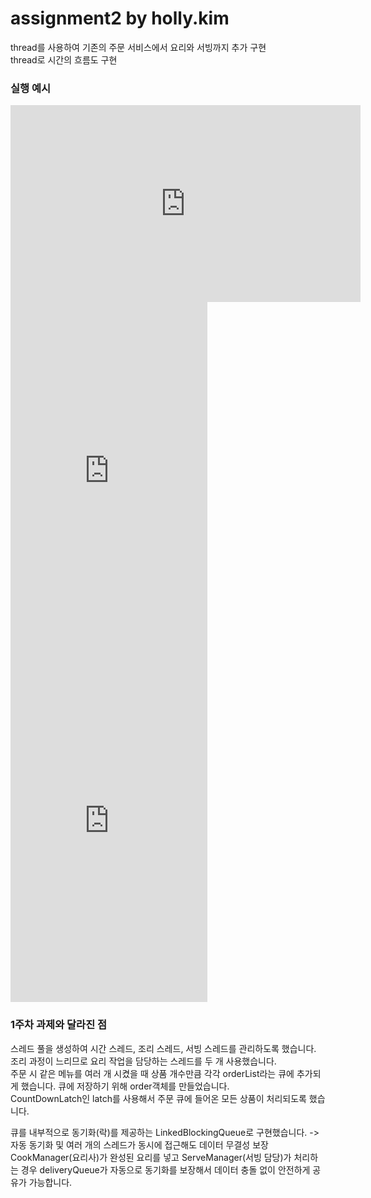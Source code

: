 # assignment2 by holly.kim  
thread를 사용하여 기존의 주문 서비스에서 요리와 서빙까지 추가 구현  
thread로 시간의 흐름도 구현


### 실행 예시  

<iframe width="560" height="315" src="https://www.youtube.com/embed/fsMpz8w6Huk" frameborder="0" allowfullscreen></iframe>

<iframe width="315" height="560" 
src="https://www.youtube.com/embed/QPOLrbKI5oQ" 
title="YouTube video player" frameborder="0" 
allow="accelerometer; autoplay; clipboard-write; encrypted-media;
gyroscope; picture-in-picture;
web-share"
allowfullscreen></iframe>


<iframe width="315" height="560" 
src="https://www.youtube.com/embed/QPOLrbKI5oQ" 
title="YouTube video player" frameborder="0" 
allow="accelerometer; autoplay; clipboard-write; encrypted-media;
gyroscope; picture-in-picture;
web-share"
allowfullscreen></iframe>


### 1주차 과제와 달라진 점
스레드 풀을 생성하여 시간 스레드, 조리 스레드, 서빙 스레드를 관리하도록 했습니다.  
조리 과정이 느리므로 요리 작업을 담당하는 스레드를 두 개 사용했습니다.  
주문 시 같은 메뉴를 여러 개 시켰을 때 상품 개수만큼 각각 orderList라는 큐에 추가되게 했습니다. 큐에 저장하기 위해 order객체를 만들었습니다.  
CountDownLatch인 latch를 사용해서 주문 큐에 들어온 모든 상품이 처리되도록 했습니다.  


큐를 내부적으로 동기화(락)를 제공하는 LinkedBlockingQueue로 구현했습니다. -> 자동 동기화 및 여러 개의 스레드가 동시에 접근해도 데이터 무결성 보장  
CookManager(요리사)가 완성된 요리를 넣고 ServeManager(서빙 담당)가 처리하는 경우 deliveryQueue가 자동으로 동기화를 보장해서 데이터 충돌 없이 안전하게 공유가 가능합니다.   
